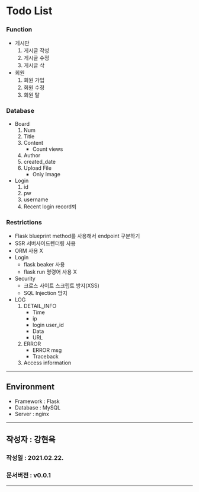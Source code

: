 # Todo List
### Function
- 게시판
    1. 게시글 작성
    2. 게시글 수정
    3. 게시글 삭
- 회원
    1. 회원 가입
    2. 회원 수정
    3. 회원 탈

### Database 
- Board
    1. Num
    2. Title
    3. Content
        - Count views
    4. Author
    5. created_date
    6. Upload File
        - Only Image
- Login
    1. id
    2. pw
    3. username
    4. Recent login record퇴
    
### Restrictions
- Flask blueprint method를 사용해서 endpoint 구분하기
- SSR 서버사이드렌더링 사용
- ORM 사용 X
- Login
    - flask beaker 사용
    - flask run 명령어 사용 X
- Security
    - 크로스 사이트 스크립트 방지(XSS)
    - SQL Injection 방지
- LOG
    1. DETAIL_INFO
        - Time
        - ip
        - login user_id
        - Data
        - URL
    2. ERROR
        - ERROR msg
        - Traceback
    3. Access information
---
## Environment 
- Framework : Flask
- Database : MySQL
- Server : nginx
---
## 작성자 : 강현욱
### 작성일 : 2021.02.22.
### 문서버전 : v0.0.1
---